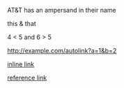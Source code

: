 AT&T has an ampersand in their name

this & that

4 < 5 and 6 > 5

<http://example.com/autolink?a=1&b=2>

[inline link](/script?a=1&b=2)

[reference link][1]

[1]: http://example.com/?a=1&b=
